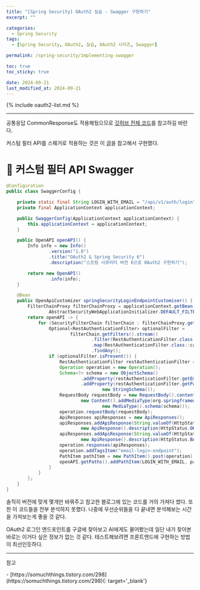 ```yaml
---
title: "[Spring Security] OAuth2 실습 - Swagger 구현하기"
excerpt: ""

categories:
  - Spring Security
tags:
  - [Spring Security, OAuth2, 실습, OAuth2 시리즈, Swagger]

permalink: /spring-security/implementing-swagger

toc: true
toc_sticky: true

date: 2024-09-21
last_modified_at: 2024-09-21
---
```




{% include oauth2-list.md %}

---

공통응답 CommonResponse도 적용해뒀으므로 [깃허브 전체 코드](https://github.com/ijnooyah/oauth2-spring-security)를 참고하길 바란다.

커스텀 필터 API를 스웨거로 적용하는 것은 이 [글](https://somuchthings.tistory.com/298)을 참고해서 구현했다.

# 🎨 커스텀 필터 API Swagger

```java
@Configuration
public class SwaggerConfig {

    private static final String LOGIN_WITH_EMAIL = "/api/v1/auth/login";
    private final ApplicationContext applicationContext;

    public SwaggerConfig(ApplicationContext applicationContext) {
        this.applicationContext = applicationContext;
    }

    public OpenAPI openAPI() {
        Info info = new Info()
                .version("1.0")
                .title("OAuth2 & Spring Security 6")
                .description("스프링 시큐리티 버전 6으로 OAuth2 구현하기");

        return new OpenAPI()
                .info(info);
    }

    @Bean
    public OpenApiCustomizer springSecurityLoginEndpointCustomiser() {
        FilterChainProxy filterChainProxy = applicationContext.getBean(
                AbstractSecurityWebApplicationInitializer.DEFAULT_FILTER_NAME, FilterChainProxy.class);
        return openAPI -> {
            for (SecurityFilterChain filterChain : filterChainProxy.getFilterChains()) {
                Optional<RestAuthenticationFilter> optionalFilter =
                        filterChain.getFilters().stream()
                                .filter(RestAuthenticationFilter.class::isInstance)
                                .map(RestAuthenticationFilter.class::cast)
                                .findAny();
                if (optionalFilter.isPresent()) {
                    RestAuthenticationFilter restAuthenticationFilter = optionalFilter.get();
                    Operation operation = new Operation();
                    Schema<?> schema = new ObjectSchema()
                            .addProperty(restAuthenticationFilter.getEmailParameter(), new StringSchema())
                            .addProperty(restAuthenticationFilter.getPasswordParameter(),
                                    new StringSchema());
                    RequestBody requestBody = new RequestBody().content(
                            new Content().addMediaType(org.springframework.http.MediaType.APPLICATION_JSON_VALUE,
                                    new MediaType().schema(schema)));
                    operation.requestBody(requestBody);
                    ApiResponses apiResponses = new ApiResponses();
                    apiResponses.addApiResponse(String.valueOf(HttpStatus.OK.value()),
                            new ApiResponse().description(HttpStatus.OK.getReasonPhrase()));
                    apiResponses.addApiResponse(String.valueOf(HttpStatus.BAD_REQUEST.value()),
                            new ApiResponse().description(HttpStatus.BAD_REQUEST.getReasonPhrase()));
                    operation.responses(apiResponses);
                    operation.addTagsItem("email-login-endpoint");
                    PathItem pathItem = new PathItem().post(operation);
                    openAPI.getPaths().addPathItem(LOGIN_WITH_EMAIL, pathItem);
                }
            }
        };
    }
}
```

솔직히 버전에 맞게 몇개만 바꿔주고 참고한 블로그에 있는 코드를 거의 가져다 썼다.
또한 이 코드들을 전부 분석하지 못했다. 나중에 우선순위들을 다 끝내면 분석해보는 시간을 가져보는게 좋을 것 같다.

OAuth2 로그인 엔드포인트를 구글에 찾아보고 AI에게도 물어봤는데 일단 내가 찾아본 바로는 이거다 싶은 정보가 없는 것 같다.
테스트해보려면 프론트엔드에 구현하는 방법이 최선인듯하다.

---

<p class="ref">참고</p>
- [https://somuchthings.tistory.com/298](https://somuchthings.tistory.com/298){: target='_blank'}